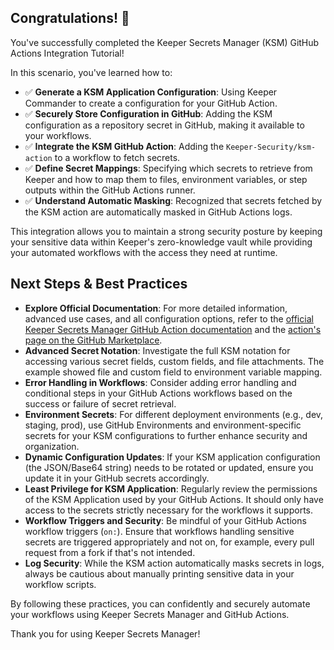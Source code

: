 ## Congratulations! 🎉

You've successfully completed the Keeper Secrets Manager (KSM) GitHub Actions Integration Tutorial!

In this scenario, you've learned how to:

- ✅ **Generate a KSM Application Configuration**: Using Keeper Commander to create a configuration for your GitHub Action.
- ✅ **Securely Store Configuration in GitHub**: Adding the KSM configuration as a repository secret in GitHub, making it available to your workflows.
- ✅ **Integrate the KSM GitHub Action**: Adding the `Keeper-Security/ksm-action` to a workflow to fetch secrets.
- ✅ **Define Secret Mappings**: Specifying which secrets to retrieve from Keeper and how to map them to files, environment variables, or step outputs within the GitHub Actions runner.
- ✅ **Understand Automatic Masking**: Recognized that secrets fetched by the KSM action are automatically masked in GitHub Actions logs.

This integration allows you to maintain a strong security posture by keeping your sensitive data within Keeper's zero-knowledge vault while providing your automated workflows with the access they need at runtime.

## Next Steps & Best Practices

- **Explore Official Documentation**: For more detailed information, advanced use cases, and all configuration options, refer to the [official Keeper Secrets Manager GitHub Action documentation](https://docs.keeper.io/secrets-manager/secrets-manager/integrations/github-actions) and the [action's page on the GitHub Marketplace](https://github.com/marketplace/actions/keeper-secrets-manager).
- **Advanced Secret Notation**: Investigate the full KSM notation for accessing various secret fields, custom fields, and file attachments. The example showed file and custom field to environment variable mapping.
- **Error Handling in Workflows**: Consider adding error handling and conditional steps in your GitHub Actions workflows based on the success or failure of secret retrieval.
- **Environment Secrets**: For different deployment environments (e.g., dev, staging, prod), use GitHub Environments and environment-specific secrets for your KSM configurations to further enhance security and organization.
- **Dynamic Configuration Updates**: If your KSM application configuration (the JSON/Base64 string) needs to be rotated or updated, ensure you update it in your GitHub secrets accordingly.
- **Least Privilege for KSM Application**: Regularly review the permissions of the KSM Application used by your GitHub Actions. It should only have access to the secrets strictly necessary for the workflows it supports.
- **Workflow Triggers and Security**: Be mindful of your GitHub Actions workflow triggers (`on:`). Ensure that workflows handling sensitive secrets are triggered appropriately and not on, for example, every pull request from a fork if that's not intended.
- **Log Security**: While the KSM action automatically masks secrets in logs, always be cautious about manually printing sensitive data in your workflow scripts.

By following these practices, you can confidently and securely automate your workflows using Keeper Secrets Manager and GitHub Actions.

Thank you for using Keeper Secrets Manager! 